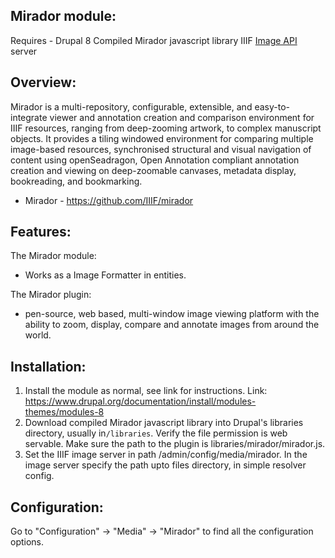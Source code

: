 Mirador module:
------------------------
Requires - Drupal 8
Compiled Mirador javascript library
IIIF [Image API](http://iiif.io/api/image/2.0/) server


Overview:
--------
Mirador is a multi-repository, configurable, extensible, and easy-to-integrate 
viewer and annotation creation and comparison environment for IIIF resources, 
ranging from deep-zooming artwork, to complex manuscript objects. It provides a 
tiling windowed environment for comparing multiple image-based resources, 
synchronised structural and visual navigation of content using openSeadragon, 
Open Annotation compliant annotation creation and viewing on deep-zoomable 
canvases, metadata display, bookreading, and bookmarking.

* Mirador - https://github.com/IIIF/mirador


Features:
---------

The Mirador module:

* Works as a Image Formatter in entities.

The Mirador plugin:

* pen-source, web based, multi-window image viewing platform
  with the ability to zoom, display, compare and annotate
  images from around the world.

Installation:
------------
1. Install the module as normal, see link for instructions.
   Link: https://www.drupal.org/documentation/install/modules-themes/modules-8
2. Download compiled Mirador javascript library into Drupal's libraries 
directory, usually in`/libraries`. Verify the file permission is web servable. 
Make sure the path to the plugin is libraries/mirador/mirador.js.
3. Set the IIIF image server in path /admin/config/media/mirador. 
In the image server specify the path upto files directory, in simple resolver 
config.


Configuration:
-------------
Go to "Configuration" -> "Media" -> "Mirador" to find
all the configuration options.

